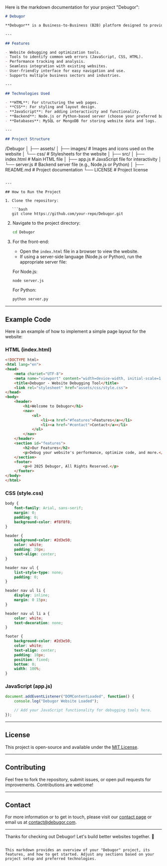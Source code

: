 Here is the markdown documentation for your project "Debugor":

```markdown
# Debugor

**Debugor** is a Business-to-Business (B2B) platform designed to provide a seamless experience for businesses looking to debug, optimize, and improve their websites. This project focuses on offering a suite of tools to help businesses identify errors, streamline operations, and enhance the user experience on their websites.

---

## Features

- Website debugging and optimization tools.
- Tools to identify common web errors (JavaScript, CSS, HTML).
- Performance tracking and analysis.
- Seamless integration with existing websites.
- User-friendly interface for easy navigation and use.
- Supports multiple business sectors and industries.

---

## Technologies Used

- **HTML**: For structuring the web pages.
- **CSS**: For styling and layout design.
- **JavaScript**: For adding interactivity and functionality.
- **Backend**: Node.js or Python-based server (choose your preferred backend language).
- **Databases**: MySQL or MongoDB for storing website data and logs.

---

## Project Structure

```
/Debugor
│
├── assets/
│   ├── images/           # Images and icons used on the website
│   └── css/              # Stylesheets for the website
│
├── src/
│   ├── index.html        # Main HTML file
│   ├── app.js            # JavaScript file for interactivity
│   └── server.js         # Backend server file (e.g., Node.js or Python)
│
├── README.md            # Project documentation
└── LICENSE               # Project license
```

---

## How to Run the Project

1. Clone the repository:

   ```bash
   git clone https://github.com/your-repo/Debugor.git
   ```

2. Navigate to the project directory:

   ```bash
   cd Debugor
   ```

3. For the front-end:
   - Open the `index.html` file in a browser to view the website.
   - If using a server-side language (Node.js or Python), run the appropriate server file:
   
   For Node.js:
   ```bash
   node server.js
   ```

   For Python:
   ```bash
   python server.py
   ```

---

## Example Code

Here is an example of how to implement a simple page layout for the website:

### HTML (index.html)
```html
<!DOCTYPE html>
<html lang="en">
<head>
    <meta charset="UTF-8">
    <meta name="viewport" content="width=device-width, initial-scale=1.0">
    <title>Debugor - Website Debugging Tool</title>
    <link rel="stylesheet" href="assets/css/style.css">
</head>
<body>
    <header>
        <h1>Welcome to Debugor</h1>
        <nav>
            <ul>
                <li><a href="#features">Features</a></li>
                <li><a href="#contact">Contact</a></li>
            </ul>
        </nav>
    </header>
    <section id="features">
        <h2>Our Features</h2>
        <p>Debug your website's performance, optimize code, and more.</p>
    </section>
    <footer>
        <p>© 2025 Debugor, All Rights Reserved.</p>
    </footer>
</body>
</html>
```

### CSS (style.css)
```css
body {
    font-family: Arial, sans-serif;
    margin: 0;
    padding: 0;
    background-color: #f8f8f8;
}

header {
    background-color: #2d3e50;
    color: white;
    padding: 20px;
    text-align: center;
}

header nav ul {
    list-style-type: none;
    padding: 0;
}

header nav ul li {
    display: inline;
    margin: 0 15px;
}

header nav ul li a {
    color: white;
    text-decoration: none;
}

footer {
    background-color: #2d3e50;
    color: white;
    text-align: center;
    padding: 10px;
    position: fixed;
    bottom: 0;
    width: 100%;
}
```

### JavaScript (app.js)
```javascript
document.addEventListener("DOMContentLoaded", function() {
    console.log("Debugor Website Loaded");

    // Add your JavaScript functionality for debugging tools here.
});
```

---

## License

This project is open-source and available under the [MIT License](LICENSE).

---

## Contributing

Feel free to fork the repository, submit issues, or open pull requests for improvements. Contributions are welcome!

---

## Contact

For more information or to get in touch, please visit our [contact page](https://www.debugor.com/contact) or email us at contact@debugor.com.

---

Thanks for checking out Debugor! Let's build better websites together. 🚀
```

This markdown provides an overview of your "Debugor" project, its features, and how to get started. Adjust any sections based on your project setup and preferred technologies.
